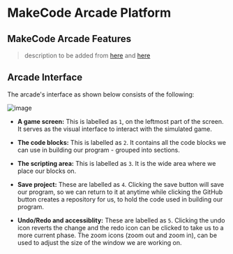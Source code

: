 # MakeCode Arcade Platform

## MakeCode Arcade Features

> description to be added from [here](https://makecode.com/blog/arcade/01-18-2019) and [here](https://makecode.com/blog/arcade/intro-cloud-sync)

## Arcade Interface

The arcade's interface as shown below consists of the following:

![image](https://user-images.githubusercontent.com/49791498/139707328-ec5d55f8-c37d-4e87-b79e-9de483da4ca4.png)

- **A game screen:** This is labelled as `1`, on the leftmost part of the screen. It serves as the visual interface to interact with the simulated game.

- **The code blocks:** This is labelled as `2`. It contains all the code blocks we can use in building our program - grouped into sections.

- **The scripting area:** This is labelled as `3`. It is the wide area where we place our blocks on.

- **Save project:** These are labelled as `4`. Clicking the save button will save our program, so we can return to it at anytime while clicking the GitHub button creates a repository for us, to hold the code used in building our program.

- **Undo/Redo and accessiblity:** These are labelled as `5`. Clicking the undo icon reverts the change and the redo icon can be clicked to take us to a more current phase. The zoom icons (zoom out and zoom in), can be used to adjust the size of the window we are working on.
